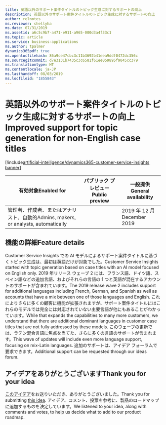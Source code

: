 ```yaml
---
title: 英語以外のサポート案件タイトルのトピック生成に対するサポートの向上
description: 英語以外のサポート案件タイトルのトピック生成に対するサポートの向上
author: relnotes
ms.reviewer: shellyha
ms.date: 07/31/2019
ms.assetid: a6c5c9b7-a471-e911-a965-000d3a4f33c1
ms.topic: article
ms.service: business-applications
ms.author: tpalmer
dynamics365pdf: true
ms.openlocfilehash: 86a9ce47cbc3c11b3692b41eea9ddf0472dc356c
ms.sourcegitcommit: d7e3131b7435c3c6581f61ee059895f9045cc379
ms.translationtype: HT
ms.contentlocale: ja-JP
ms.lasthandoff: 08/03/2019
ms.locfileid: "1855843"
---
```

# <a name="improved-support-for-topic-generation-for-non-english-case-titles"></a><span data-ttu-id="ce245-103">英語以外のサポート案件タイトルのトピック生成に対するサポートの向上</span><span class="sxs-lookup"><span data-stu-id="ce245-103">Improved support for topic generation for non-English case titles</span></span>
[!include[artificial-intelligence/dynamics365-customer-service-insights banner](../includes/artificial-intelligence/dynamics365-customer-service-insights.md)]

| <span data-ttu-id="ce245-104">有効対象</span><span class="sxs-lookup"><span data-stu-id="ce245-104">Enabled for</span></span>    |  <span data-ttu-id="ce245-105">パブリック プレビュー</span><span class="sxs-lookup"><span data-stu-id="ce245-105">Public preview</span></span> | <span data-ttu-id="ce245-106">一般提供</span><span class="sxs-lookup"><span data-stu-id="ce245-106">General availability</span></span> | 
| ---------- | ---------- |---------- |
|<span data-ttu-id="ce245-107">管理者、作成者、またはアナリスト、自動的</span><span class="sxs-lookup"><span data-stu-id="ce245-107">Admins, makers, or analysts, automatically</span></span>|| <span data-ttu-id="ce245-108">2019 年 12 月</span><span class="sxs-lookup"><span data-stu-id="ce245-108">December 2019</span></span>|






## <a name="feature-details"></a><span data-ttu-id="ce245-109">機能の詳細</span><span class="sxs-lookup"><span data-stu-id="ce245-109">Feature details</span></span>
<!--feature detail start -->
<span data-ttu-id="ce245-110">Customer Service Insights での AI モデルによるサポート案件タイトルに基づくトピック生成は、最初は英語だけが対象でした。</span><span class="sxs-lookup"><span data-stu-id="ce245-110">Customer Service Insights started with topic generation based on case titles with an AI model focused on English only.</span></span> <span data-ttu-id="ce245-111">2019 年リリース ウェーブ 2 には、フランス語、ドイツ語、スペイン語などの追加言語、およびそれらの言語の 1 つと英語が混在するアカウントのサポートが含まれています。</span><span class="sxs-lookup"><span data-stu-id="ce245-111">The 2019 release wave 2 includes support for additional languages including French, German, and Spanish as well as accounts that have a mix between one of those languages and English.</span></span> <span data-ttu-id="ce245-112">これによりさらに多くの顧客に機能が拡張されますが、サポート案件タイトルにはこれらのモデルでは完全には対応されていない主要言語が他にもあることがわかっています。</span><span class="sxs-lookup"><span data-stu-id="ce245-112">While that expands the capabilities to many more customers, we understand that there are additional dominant languages in customer case titles that are not fully addressed by these models.</span></span> <span data-ttu-id="ce245-113">このウェーブの更新では、ラテン混合言語に焦点を当てた、さらに多くの言語のサポートが含まれます。</span><span class="sxs-lookup"><span data-stu-id="ce245-113">This wave of updates will include even more language support, focusing on mix-Latin languages.</span></span> <span data-ttu-id="ce245-114">追加のサポートは、アイデア フォーラムで要求できます。</span><span class="sxs-lookup"><span data-stu-id="ce245-114">Additional support can be requested through our ideas forum.</span></span>
<!--feature detail end -->











## <a name="thank-you-for-your-idea"></a><span data-ttu-id="ce245-115">アイデアをありがとうございます</span><span class="sxs-lookup"><span data-stu-id="ce245-115">Thank you for your idea</span></span>
<span data-ttu-id="ce245-116">[このアイデア](https://aka.ms/csiideas)をお送りいただき、ありがとうございました。</span><span class="sxs-lookup"><span data-stu-id="ce245-116">Thank you for submitting [this idea](https://aka.ms/csiideas).</span></span> <span data-ttu-id="ce245-117">アイデア、コメント、投票を参考に、製品のロードマップに追加するものを決定しています。</span><span class="sxs-lookup"><span data-stu-id="ce245-117">We listened to your idea, along with comments and votes, to help us decide what to add to our product roadmap.</span></span>
